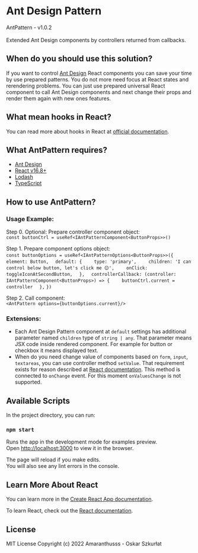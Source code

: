 # Ant Design Pattern

AntPattern - v1.0.2\
\
Extended Ant Design components by controllers returned from callbacks.

## When do you should use this solution?

If you want to control [Ant Design](https://ant.design/) React components you can save your time by use prepared patterns. You do not more need focus at React states and rerendering problems. You can just use prepared universal React component to call Ant Design components and next change their props and render them again with new ones features.

## What mean hooks in React?

You can read more about hooks in React at [official documentation](https://reactjs.org/docs/hooks-intro.html).

## What AntPattern requires?

- [Ant Design](https://ant.design/)
- [React v16.8+](https://reactjs.org/docs/hooks-intro.html)
- [Lodash](https://lodash.com/)
- [TypeScript](https://www.typescriptlang.org/docs/handbook/react.html)

## How to use AntPattern?

### Usage Example:

Step 0. Optional: Prepare controller component object:\
`const buttonCtrl = useRef<IAntPatternComponent<ButtonProps>>()`

Step 1. Prepare component options object:\
`const buttonOptions = useRef<IAntPatternOptions<ButtonProps>>({`
`  element: Button,`
`  default: {`
`    type: 'primary',`
`    children: 'I can control below button, let's click me 😊',`
`    onClick: toggleIconAtSecondButton,`
`  },`
`  controllerCallback: (controller: IAntPatternComponent<ButtonProps>) => {`
`    buttonCtrl.current = controller`
`  },`
`})`

Step 2. Call component:\
`<AntPattern options={buttonOptions.current}/>`

### Extensions:

- Each Ant Design Pattern component at `default` settings has additional parameter named `children` type of `string | any`. That parameter means JSX code inside rendered component. For example for button or checkbox it means displayed text.
- When do you need change value of components based on `form`, `input`, `textareas`, you can use controller method `setValue`. That requirement exists for reason described at [React documentation](https://reactjs.org/docs/forms.html). This method is connected to `onChange` event. For this moment `onValuesChange` is not supported.

## Available Scripts

In the project directory, you can run:

### `npm start`

Runs the app in the development mode for examples preview.\
Open [http://localhost:3000](http://localhost:3000) to view it in the browser.

The page will reload if you make edits.\
You will also see any lint errors in the console.

## Learn More About React

You can learn more in the [Create React App documentation](https://facebook.github.io/create-react-app/docs/getting-started).

To learn React, check out the [React documentation](https://reactjs.org/).

## License

MIT License
Copyright (c) 2022 Amaranthusss - Oskar Szkurłat
